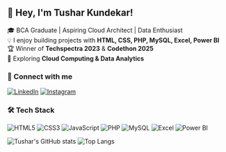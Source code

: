 ## 👋 Hey, I'm Tushar Kundekar!
🎓 BCA Graduate | Aspiring Cloud Architect | Data Enthusiast  
💡 I enjoy building projects with **HTML, CSS, PHP, MySQL, Excel, Power BI**  
🏆 Winner of **Techspectra 2023** & **Codethon 2025**  
🚀 Exploring **Cloud Computing & Data Analytics**  

### 🔗 Connect with me
[![LinkedIn](https://img.shields.io/badge/LinkedIn-blue?logo=linkedin&logoColor=white)](https://linkedin.com/in/tusharkundekar)
[![Instagram](https://img.shields.io/badge/Instagram-E4405F?logo=instagram&logoColor=white)](https://instagram.com/yourusername)

### 🛠 Tech Stack
![HTML5](https://img.shields.io/badge/HTML5-orange?logo=html5&logoColor=white)
![CSS3](https://img.shields.io/badge/CSS3-blue?logo=css3&logoColor=white)
![JavaScript](https://img.shields.io/badge/JavaScript-yellow?logo=javascript&logoColor=black)
![PHP](https://img.shields.io/badge/PHP-777BB4?logo=php&logoColor=white)
![MySQL](https://img.shields.io/badge/MySQL-4479A1?logo=mysql&logoColor=white)
![Excel](https://img.shields.io/badge/Excel-217346?logo=microsoft-excel&logoColor=white)
![Power BI](https://img.shields.io/badge/PowerBI-F2C811?logo=power-bi&logoColor=black)


![Tushar's GitHub stats](https://github-readme-stats.vercel.app/api?username=TusharKundekar&show_icons=true&theme=radical)
![Top Langs](https://github-readme-stats.vercel.app/api/top-langs/?username=TusharKundekar&layout=compact&theme=radical)

<!--
**TusharKundekar/TusharKundekar** is a ✨ _special_ ✨ repository because its `README.md` (this file) appears on your GitHub profile.

Here are some ideas to get you started:

- 🔭 I’m currently working on ...
- 🌱 I’m currently learning ...
- 👯 I’m looking to collaborate on ...
- 🤔 I’m looking for help with ...
- 💬 Ask me about ...
- 📫 How to reach me: ...
- 😄 Pronouns: ...
- ⚡ Fun fact: ...
-->
